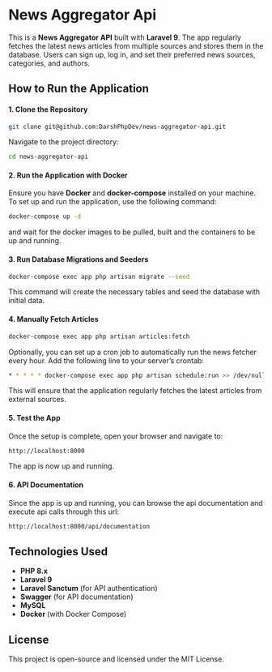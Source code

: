 # News Aggregator Api


This is a **News Aggregator API** built with **Laravel 9**. The app regularly fetches the latest news articles from multiple sources and stores them in the database. Users can sign up, log in, and set their preferred news sources, categories, and authors.


## How to Run the Application
#### 1. Clone the Repository
```bash
git clone git@github.com:DarshPhpDev/news-aggregator-api.git
```
Navigate to the project directory:
```bash
cd news-aggregator-api
```

#### 2. Run the Application with Docker
Ensure you have **Docker** and **docker-compose** installed on your machine. To set up and run the application, use the following command:
```bash
docker-compose up -d
```
and wait for the docker images to be pulled, built and the containers to be up and running.

#### 3. Run Database Migrations and Seeders
```bash
docker-compose exec app php artisan migrate --seed
```
This command will create the necessary tables and seed the database with initial data.

#### 4. Manually Fetch Articles
```bash
docker-compose exec app php artisan articles:fetch
```

Optionally, you can set up a cron job to automatically run the news fetcher every hour. Add the following line to your server’s crontab:
```bash
* * * * * docker-compose exec app php artisan schedule:run >> /dev/null 2>&1
```
This will ensure that the application regularly fetches the latest articles from external sources.

#### 5. Test the App
Once the setup is complete, open your browser and navigate to:
```bash
http://localhost:8000
```
The app is now up and running.

#### 6. API Documentation
Since the app is up and running, you can browse the api documentation and execute api calls through this url:
```bash
http://localhost:8000/api/documentation
```
## Technologies Used

- **PHP 8.x**
-   **Laravel 9**
-   **Laravel Sanctum** (for API authentication)
-   **Swagger** (for API documentation)
-   **MySQL**
-   **Docker** (with Docker Compose)


## License

This project is open-source and licensed under the MIT License.
